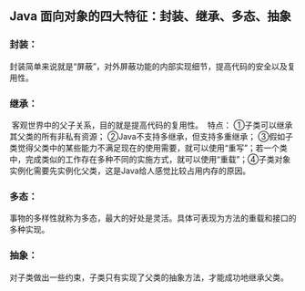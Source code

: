 ## Java 面向对象的四大特征：封装、继承、多态、抽象

### 封装：

​	封装简单来说就是“屏蔽”，对外屏蔽功能的内部实现细节，提高代码的安全以及复用性。

### 继承：

​	客观世界中的父子关系，目的就是提高代码的复用性。
​	特点：
​	①子类可以继承其父类的所有非私有资源；
​	②Java不支持多继承，但支持多重继承；
​	③假如子类觉得父类中的某些能力不满足现在的使用需要，就可以使用“重写”；若一个类中，完成类似的工作存在多种不同的实施方式，就可以使用“重载”；
​	④子类对象实例化需要先实例化父类，这是Java给人感觉比较占用内存的原因。

### 多态：

​	事物的多样性就称为多态，最大的好处是灵活。具体可表现为方法的重载和接口的多种实现。

### 抽象：

​	对子类做出一些约束，子类只有实现了父类的抽象方法，才能成功地继承父类。

